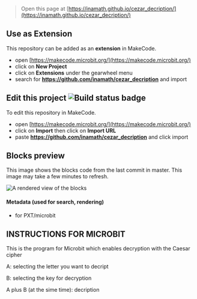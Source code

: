 
> Open this page at [https://inamath.github.io/cezar_decription/](https://inamath.github.io/cezar_decription/)

## Use as Extension

This repository can be added as an **extension** in MakeCode.

* open [https://makecode.microbit.org/](https://makecode.microbit.org/)
* click on **New Project**
* click on **Extensions** under the gearwheel menu
* search for **https://github.com/inamath/cezar_decription** and import

## Edit this project ![Build status badge](https://github.com/inamath/cezar_decription/workflows/MakeCode/badge.svg)

To edit this repository in MakeCode.

* open [https://makecode.microbit.org/](https://makecode.microbit.org/)
* click on **Import** then click on **Import URL**
* paste **https://github.com/inamath/cezar_decription** and click import

## Blocks preview

This image shows the blocks code from the last commit in master.
This image may take a few minutes to refresh.

![A rendered view of the blocks](https://github.com/inamath/cezar_decription/raw/master/.github/makecode/blocks.png)

#### Metadata (used for search, rendering)

* for PXT/microbit
<script src="https://makecode.com/gh-pages-embed.js"></script><script>makeCodeRender("{{ site.makecode.home_url }}", "{{ site.github.owner_name }}/{{ site.github.repository_name }}");</script>

## INSTRUCTIONS FOR MICROBIT

This is the program for Microbit which enables decryption with the Caesar cipher

 A: selecting the letter you want to decript
 
 B: selecting the key for decryption
 
 A plus B (at the sime time): decription

